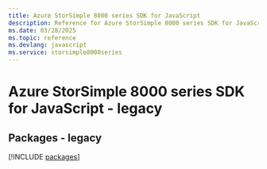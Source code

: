 ```yaml
---
title: Azure StorSimple 8000 series SDK for JavaScript
description: Reference for Azure StorSimple 8000 series SDK for JavaScript
ms.date: 03/28/2025
ms.topic: reference
ms.devlang: javascript
ms.service: storsimple8000series
---
```

# Azure StorSimple 8000 series SDK for JavaScript - legacy
## Packages - legacy
[!INCLUDE [packages](storsimple-8000-series-index.md)]